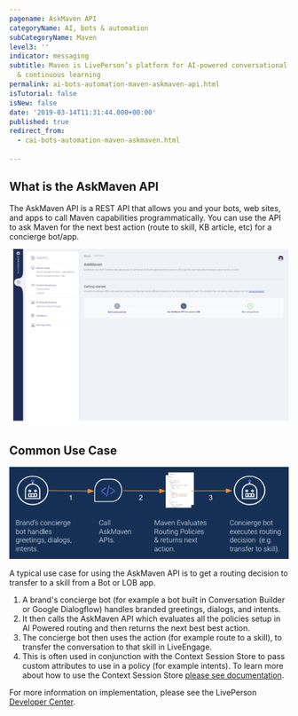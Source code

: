 ```yaml
---
pagename: AskMaven API
categoryName: AI, bots & automation
subCategoryName: Maven
level3: ''
indicator: messaging
subtitle: Maven is LivePerson’s platform for AI-powered conversational orchestration
  & continuous learning
permalink: ai-bots-automation-maven-askmaven-api.html
isTutorial: false
isNew: false
date: '2019-03-14T11:31:44.000+00:00'
published: true
redirect_from:
  - cai-bots-automation-maven-askmaven.html

---
```


## What is the AskMaven API

The AskMaven API is a REST API that allows you and your bots, web sites, and apps to call Maven capabilities programmatically. You can use the API to ask Maven for the next best action (route to skill, KB article, etc) for a concierge bot/app.

<img class="fancyimage" style="width:750px" src="img/askmaven.png">

## Common Use Case

<img class="fancyimage" style="width:600px" src="img/askmaven-use-case.png">


A typical use case for using the AskMaven API is to get a routing decision to transfer to a skill from a Bot or LOB app. 

1. A brand's concierge bot (for example a bot built in Conversation Builder or Google Dialogflow) handles branded greetings, dialogs, and intents.
2. It then calls the AskMaven API which evaluates all the policies setup in AI Powered routing and then returns the next best best action.
3. The concierge bot then uses the action (for example route to a skill), to transfer the conversation to that skill in LiveEngage.
4. This is often used in conjunction with the Context Session Store to pass custom attributes to use in a policy (for example intents). To learn more about how to use the Context Session Store [please see documentation](https://developers.liveperson.com/maven-context-warehouse-context-session-store.html).


For more information on implementation, please see the LivePerson [Developer Center](https://developers.liveperson.com/maven-askmaven-overview.html).
